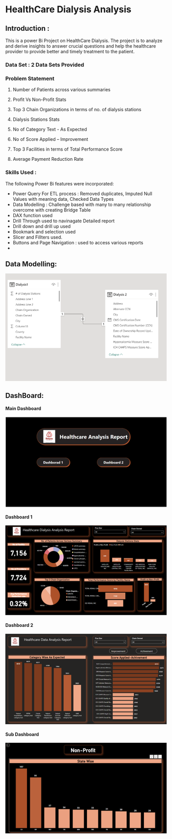 # HealthCare Dialysis Analysis

## Introduction :
This is a power Bi Project on HealthCare Dialysis. The project is to analyze and derive insights to answer crucial 
questions and help the healthcare provider to provide better and timely treatment to the patient.

### Data Set : 2 Data Sets Provided

### Problem Statement
1. Number of Patients across various summaries

2. Profit Vs Non-Profit Stats

3. Top 3 Chain Organizations in terms of no. of dialysis stations

4. Dialysis Stations Stats

5. No of Category Text  - As Expected

6. No of Score Applied – Improvement

7. Top 3 Facilities in terms of Total Performance Score

8. Average Payment Reduction Rate


### Skills Used :
The following Power Bi features were incorporated:

- Power Query For ETL process : Removed duplicates, Imputed Null Values with meaning data, Checked Data Types
- Data Modelling : Challenge based with many to many relationship overcome with creating Bridge Table
- DAX function used
- Drill Through used to navinagate Detailed report
- Drill down and drill up used
- Bookmark and selection used
- Slicer and Fillters used.
- Buttons and Page Navigation : used to access various reports
- 
## Data Modelling:
![Alt text](Data_Model.png)

## DashBoard: 
#### Main Dashboard
![Alt text](Main_Dashboard.png)

#### Dashboard 1
![Alt text](Dashboard1.png)

#### Dashboard 2
![Alt text](Dashboard2.png)

#### Sub Dashboard
![Alt text](Sub_Dash.png)



